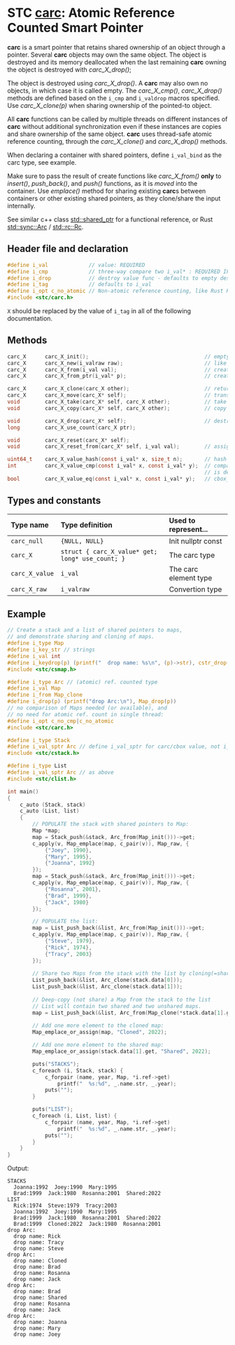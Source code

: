 # STC [carc](../include/stc/carc.h): Atomic Reference Counted Smart Pointer

**carc** is a smart pointer that retains shared ownership of an object through a pointer.
Several **carc** objects may own the same object. The object is destroyed and its memory
deallocated when the last remaining **carc** owning the object is destroyed with *carc_X_drop()*;

The object is destroyed using *carc_X_drop()*. A **carc** may also own no objects, in which 
case it is called empty. The *carc_X_cmp()*, *carc_X_drop()* methods are defined based on
the `i_cmp` and `i_valdrop` macros specified. Use *carc_X_clone(p)* when sharing ownership of
the pointed-to object. 

All **carc** functions can be called by multiple threads on different instances of **carc** without
additional synchronization even if these instances are copies and share ownership of the same object.
**carc** uses thread-safe atomic reference counting, through the *carc_X_clone()* and *carc_X_drop()* methods.

When declaring a container with shared pointers, define `i_val_bind` as the carc type, see example.

Make sure to pass the result of create functions like *carc_X_from()* **only** to *insert()*,
*push_back()*, and *push()* functions, as it is *moved* into the container. Use *emplace()* 
method for sharing existing **carc**s between containers or other existing shared pointers,
as they clone/share the input internally.

See similar c++ class [std::shared_ptr](https://en.cppreference.com/w/cpp/memory/shared_ptr) for a functional reference, or Rust [std::sync::Arc](https://doc.rust-lang.org/std/sync/struct.Arc.html) / [std::rc::Rc](https://doc.rust-lang.org/std/rc/struct.Rc.html).

## Header file and declaration

```c
#define i_val             // value: REQUIRED
#define i_cmp             // three-way compare two i_val* : REQUIRED IF i_val is a non-integral type
#define i_drop            // destroy value func - defaults to empty destruct
#define i_tag             // defaults to i_val
#define i_opt c_no_atomic // Non-atomic reference counting, like Rust Rc.
#include <stc/carc.h>
```
`X` should be replaced by the value of `i_tag` in all of the following documentation.

## Methods
```c
carc_X      carc_X_init();                                     // empty shared pointer
carc_X      carc_X_new(i_valraw raw);                          // like carc_X_from(), but construct owned value from raw.
carc_X      carc_X_from(i_val val);                            // create new heap allocated object. Take ownership of val.
carc_X      carc_X_from_ptr(i_val* p);                         // create a carc from raw pointer. Takes ownership of p.

carc_X      carc_X_clone(carc_X other);                        // return other with increased use count
carc_X      carc_X_move(carc_X* self);                         // transfer ownership to another carc.
void        carc_X_take(carc_X* self, carc_X other);           // take ownership of other.
void        carc_X_copy(carc_X* self, carc_X other);           // copy shared (increase use count)

void        carc_X_drop(carc_X* self);                         // destruct (decrease use count, free at 0)
long        carc_X_use_count(carc_X ptr);    

void        carc_X_reset(carc_X* self);    
void        carc_X_reset_from(carc_X* self, i_val val);        // assign new carc with value. Takes ownership of val.

uint64_t    carc_X_value_hash(const i_val* x, size_t n);       // hash value
int         carc_X_value_cmp(const i_val* x, const i_val* y);  // compares pointer addresses if 'i_opt c_no_cmp'
                                                               // is defined. Otherwise uses 'i_cmp' or default compare.
bool        carc_X_value_eq(const i_val* x, const i_val* y);   // cbox_X_value_cmp == 0
```

## Types and constants

| Type name         | Type definition                                   | Used to represent...   |
|:------------------|:--------------------------------------------------|:-----------------------|
| `carc_null`       | `{NULL, NULL}`                                    | Init nullptr const     |
| `carc_X`          | `struct { carc_X_value* get; long* use_count; }`  | The carc type          |
| `carc_X_value`    | `i_val`                                           | The carc element type  |
| `carc_X_raw`      | `i_valraw`                                        | Convertion type        |

## Example

```c
// Create a stack and a list of shared pointers to maps,
// and demonstrate sharing and cloning of maps.
#define i_type Map
#define i_key_str // strings
#define i_val int
#define i_keydrop(p) (printf("  drop name: %s\n", (p)->str), cstr_drop(p))
#include <stc/csmap.h>

#define i_type Arc // (atomic) ref. counted type
#define i_val Map
#define i_from Map_clone
#define i_drop(p) (printf("drop Arc:\n"), Map_drop(p))
// no comparison of Maps needed (or available), and
// no need for atomic ref. count in single thread:
#define i_opt c_no_cmp|c_no_atomic 
#include <stc/carc.h>

#define i_type Stack
#define i_val_sptr Arc // define i_val_sptr for carc/cbox value, not i_val or i_val_bind
#include <stc/cstack.h>

#define i_type List
#define i_val_sptr Arc // as above
#include <stc/clist.h>

int main()
{
    c_auto (Stack, stack)
    c_auto (List, list)
    {
        // POPULATE the stack with shared pointers to Map:
        Map *map;
        map = Stack_push(&stack, Arc_from(Map_init()))->get;
        c_apply(v, Map_emplace(map, c_pair(v)), Map_raw, {
            {"Joey", 1990},
            {"Mary", 1995},
            {"Joanna", 1992}
        });
        map = Stack_push(&stack, Arc_from(Map_init()))->get;
        c_apply(v, Map_emplace(map, c_pair(v)), Map_raw, {
            {"Rosanna", 2001},
            {"Brad", 1999},
            {"Jack", 1980}
        });

        // POPULATE the list:
        map = List_push_back(&list, Arc_from(Map_init()))->get;
        c_apply(v, Map_emplace(map, c_pair(v)), Map_raw, {
            {"Steve", 1979},
            {"Rick", 1974},
            {"Tracy", 2003}
        });
        
        // Share two Maps from the stack with the list by cloning(=sharing) the carc:
        List_push_back(&list, Arc_clone(stack.data[0]));
        List_push_back(&list, Arc_clone(stack.data[1]));
        
        // Deep-copy (not share) a Map from the stack to the list
        // List will contain two shared and two unshared maps.
        map = List_push_back(&list, Arc_from(Map_clone(*stack.data[1].get)))->get;
        
        // Add one more element to the cloned map:
        Map_emplace_or_assign(map, "Cloned", 2022);

        // Add one more element to the shared map:
        Map_emplace_or_assign(stack.data[1].get, "Shared", 2022);

        puts("STACKS");
        c_foreach (i, Stack, stack) {
            c_forpair (name, year, Map, *i.ref->get)
                printf("  %s:%d", _.name.str, _.year);
            puts("");
        }

        puts("LIST");
        c_foreach (i, List, list) {
            c_forpair (name, year, Map, *i.ref->get)
                printf("  %s:%d", _.name.str, _.year);
            puts("");
        }
    }
}
```
Output:
```
STACKS
  Joanna:1992  Joey:1990  Mary:1995
  Brad:1999  Jack:1980  Rosanna:2001  Shared:2022
LIST
  Rick:1974  Steve:1979  Tracy:2003
  Joanna:1992  Joey:1990  Mary:1995
  Brad:1999  Jack:1980  Rosanna:2001  Shared:2022
  Brad:1999  Cloned:2022  Jack:1980  Rosanna:2001
drop Arc:
  drop name: Rick
  drop name: Tracy
  drop name: Steve
drop Arc:
  drop name: Cloned
  drop name: Brad
  drop name: Rosanna
  drop name: Jack
drop Arc:
  drop name: Brad
  drop name: Shared
  drop name: Rosanna
  drop name: Jack
drop Arc:
  drop name: Joanna
  drop name: Mary
  drop name: Joey
```
